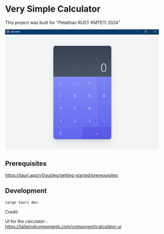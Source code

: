 # Very Simple Calculator

This project was built for "Pelatihan RUST KMTETI 2024"

<img src="./asset/image.png" alt="preview app" width="600"/>

## Prerequisites
https://tauri.app/v1/guides/getting-started/prerequisites

## Development
```sh
cargo tauri dev
```

Credit:

UI for the calculator : https://tailwindcomponents.com/component/calculator-ui
